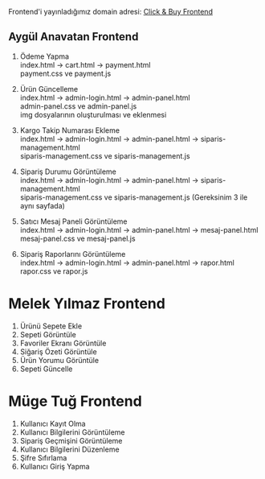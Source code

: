 Frontend'i yayınladığımız domain adresi: [Click & Buy Frontend](https://click-buy-nine.vercel.app/)

## Aygül Anavatan Frontend
1) Ödeme Yapma  
index.html -> cart.html -> payment.html  
payment.css ve payment.js

2) Ürün Güncelleme  
index.html -> admin-login.html -> admin-panel.html  
admin-panel.css ve admin-panel.js  
img dosyalarının oluşturulması ve eklenmesi

3) Kargo Takip Numarası Ekleme  
index.html -> admin-login.html -> admin-panel.html -> siparis-management.html  
siparis-management.css ve siparis-management.js

4) Sipariş Durumu Görüntüleme  
index.html -> admin-login.html -> admin-panel.html -> siparis-management.html  
siparis-management.css ve siparis-management.js
(Gereksinim 3 ile aynı sayfada) 

6) Satıcı Mesaj Paneli Görüntüleme  
index.html -> admin-login.html -> admin-panel.html -> mesaj-panel.html  
mesaj-panel.css ve mesaj-panel.js

7) Sipariş Raporlarını Görüntüleme  
index.html -> admin-login.html -> admin-panel.html -> rapor.html  
rapor.css ve rapor.js


# Melek Yılmaz Frontend

1. Ürünü Sepete Ekle
2. Sepeti Görüntüle
3. Favoriler Ekranı Görüntüle
4. Siğariş Özeti Görüntüle
5. Ürün Yorumu Görüntüle
6. Sepeti Güncelle

# Müge Tuğ Frontend

1. Kullanıcı Kayıt Olma
2. Kullanıcı Bilgilerini Görüntüleme
3. Sipariş Geçmişini Görüntüleme
4. Kullanıcı Bilgilerini Düzenleme
5. Şifre Sıfırlama
6. Kullanıcı Giriş Yapma



